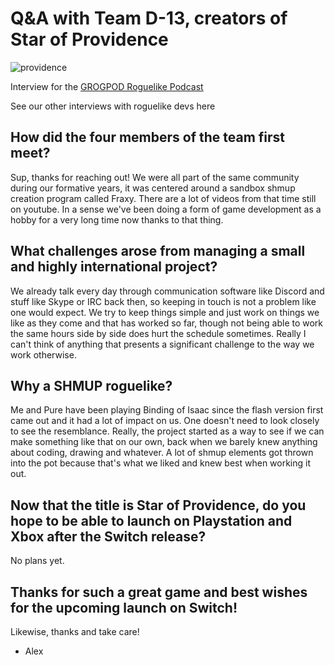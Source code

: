 # Q&A with Team D-13, creators of Star of Providence

![providence](https://cdn.cloudflare.steamstatic.com/steam/apps/603960/header.jpg?t=1693198524)

Interview for the [GROGPOD Roguelike Podcast](https://grogpod.zone)

See our other interviews with roguelike devs here

## How did the four members of the team first meet? 
Sup, thanks for reaching out!
We were all part of the same community during our formative years, it was centered around a sandbox shmup creation program called Fraxy. There are a lot of videos from that time still on youtube.
In a sense we've been doing a form of game development as a hobby for a very long time now thanks to that thing.

## What challenges arose from managing a small and highly international project?
We already talk every day through communication software like Discord and stuff like Skype or IRC back then, so keeping in touch is not a problem like one would expect. We try to keep things simple and just work on things we like as they come and that has worked so far, though not being able to work the same hours side by side does hurt the schedule sometimes. Really I can't think of anything that presents a significant challenge to the way we work otherwise.

## Why a SHMUP roguelike?
Me and Pure have been playing Binding of Isaac since the flash version first came out and it had a lot of impact on us. One doesn't need to look closely to see the resemblance. Really, the project started as a way to see if we can make something like that on our own, back when we barely knew anything about coding, drawing and whatever. A lot of shmup elements got thrown into the pot because that's what we liked and knew best when working it out.

## Now that the title is Star of Providence, do you hope to be able to launch on Playstation and Xbox after the Switch release?
No plans yet.

## Thanks for such a great game and best wishes for the upcoming launch on Switch!
Likewise, thanks and take care!
- Alex
